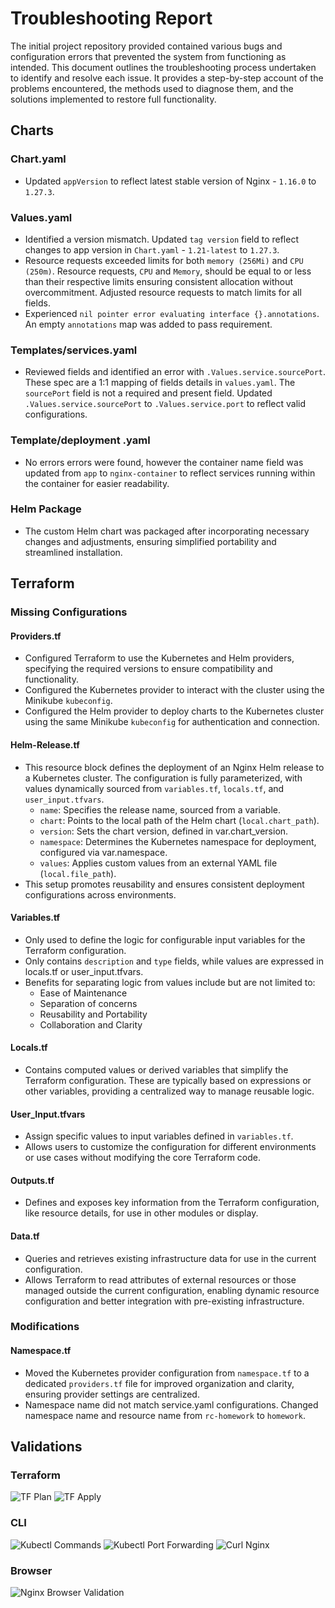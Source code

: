 # Troubleshooting Report

The initial project repository provided contained various bugs and configuration errors that prevented the system from functioning as intended. This document outlines the troubleshooting process undertaken to identify and resolve each issue. It provides a step-by-step account of the problems encountered, the methods used to diagnose them, and the solutions implemented to restore full functionality.

## Charts

### Chart.yaml

- Updated `appVersion` to reflect latest stable version of Nginx - `1.16.0` to `1.27.3`.

### Values.yaml

- Identified a version mismatch. Updated `tag version` field to reflect changes to app version in `Chart.yaml` - `1.21-latest` to `1.27.3`.
- Resource requests exceeded limits for both `memory (256Mi)` and `CPU (250m)`. Resource requests, `CPU` and `Memory`, should be equal to or less than their respective limits ensuring consistent allocation without overcommitment. Adjusted resource requests to match limits for all fields.
- Experienced `nil pointer error evaluating interface {}.annotations`. An empty `annotations` map was added to pass requirement.

### Templates/services.yaml

- Reviewed fields and identified an error with `.Values.service.sourcePort`. These spec are a 1:1 mapping of fields details in `values.yaml`. The `sourcePort` field is not a required and present field. Updated `.Values.service.sourcePort` to `.Values.service.port` to reflect valid configurations.

### Template/deployment .yaml

- No errors errors were found, however the container name field was updated from `app` to `nginx-container` to reflect services running within the container for easier readability.

### Helm Package

- The custom Helm chart was packaged after incorporating necessary changes and adjustments, ensuring simplified portability and streamlined installation.

## Terraform

### Missing Configurations

#### Providers.tf

- Configured Terraform to use the Kubernetes and Helm providers, specifying the required versions to ensure compatibility and functionality.
- Configured the Kubernetes provider to interact with the cluster using the Minikube `kubeconfig`.
- Configured the Helm provider to deploy charts to the Kubernetes cluster using the same Minikube `kubeconfig` for authentication and connection.

#### Helm-Release.tf

- This resource block defines the deployment of an Nginx Helm release to a Kubernetes cluster. The configuration is fully parameterized, with values dynamically sourced from `variables.tf`, `locals.tf`, and `user_input.tfvars`.
  - `name`: Specifies the release name, sourced from a variable.
  - `chart`: Points to the local path of the Helm chart (`local.chart_path`).
  - `version`: Sets the chart version, defined in var.chart_version.
  - `namespace`: Determines the Kubernetes namespace for deployment, configured via var.namespace.
  - `values`: Applies custom values from an external YAML file (`local.file_path`).
- This setup promotes reusability and ensures consistent deployment configurations across environments.

#### Variables.tf

- Only used to define the logic for configurable input variables for the Terraform configuration.
- Only contains `description` and `type` fields, while values are expressed in locals.tf or user_input.tfvars.
- Benefits for separating logic from values include but are not limited to:
  - Ease of Maintenance
  - Separation of concerns
  - Reusability and Portability
  - Collaboration and Clarity

#### Locals.tf

- Contains computed values or derived variables that simplify the Terraform configuration. These are typically based on expressions or other variables, providing a centralized way to manage reusable logic.

#### User_Input.tfvars

- Assign specific values to input variables defined in `variables.tf`.
- Allows users to customize the configuration for different environments or use cases without modifying the core Terraform code.

#### Outputs.tf

- Defines and exposes key information from the Terraform configuration, like resource details, for use in other modules or display.

#### Data.tf

- Queries and retrieves existing infrastructure data for use in the current configuration.
- Allows Terraform to read attributes of external resources or those managed outside the current configuration, enabling dynamic resource configuration and better integration with pre-existing infrastructure.

### Modifications

#### Namespace.tf

- Moved the Kubernetes provider configuration from `namespace.tf` to a dedicated `providers.tf` file for improved organization and clarity, ensuring provider settings are centralized.
- Namespace name did not match service.yaml configurations. Changed namespace name and resource name from `rc-homework` to `homework`.

## Validations

### Terraform

![TF Plan](images/tf_plan.png)
![TF Apply](images/tf_apply_success.png)

### CLI

![Kubectl Commands](images/kubectl_validations.png)
![Kubectl Port Forwarding](images/kubectl_port_forwarding.png)
![Curl Nginx](images/curl_nginx.png)

### Browser

![Nginx Browser Validation](images/nginx_browser_validation.png)


